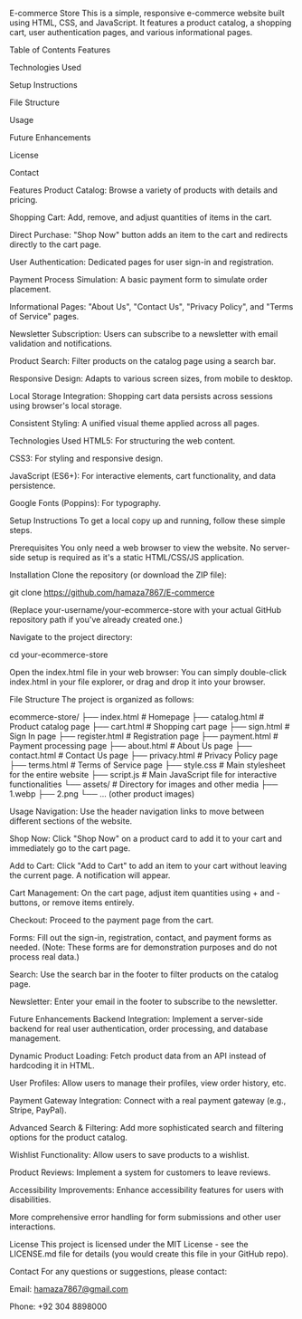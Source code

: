 E-commerce Store
This is a simple, responsive e-commerce website built using HTML, CSS, and JavaScript. It features a product catalog, a shopping cart, user authentication pages, and various informational pages.

Table of Contents
Features

Technologies Used

Setup Instructions

File Structure

Usage

Future Enhancements

License

Contact

Features
Product Catalog: Browse a variety of products with details and pricing.

Shopping Cart: Add, remove, and adjust quantities of items in the cart.

Direct Purchase: "Shop Now" button adds an item to the cart and redirects directly to the cart page.

User Authentication: Dedicated pages for user sign-in and registration.

Payment Process Simulation: A basic payment form to simulate order placement.

Informational Pages: "About Us", "Contact Us", "Privacy Policy", and "Terms of Service" pages.

Newsletter Subscription: Users can subscribe to a newsletter with email validation and notifications.

Product Search: Filter products on the catalog page using a search bar.

Responsive Design: Adapts to various screen sizes, from mobile to desktop.

Local Storage Integration: Shopping cart data persists across sessions using browser's local storage.

Consistent Styling: A unified visual theme applied across all pages.

Technologies Used
HTML5: For structuring the web content.

CSS3: For styling and responsive design.

JavaScript (ES6+): For interactive elements, cart functionality, and data persistence.

Google Fonts (Poppins): For typography.

Setup Instructions
To get a local copy up and running, follow these simple steps.

Prerequisites
You only need a web browser to view the website. No server-side setup is required as it's a static HTML/CSS/JS application.

Installation
Clone the repository (or download the ZIP file):

git clone https://github.com/hamaza7867/E-commerce

(Replace your-username/your-ecommerce-store with your actual GitHub repository path if you've already created one.)

Navigate to the project directory:

cd your-ecommerce-store

Open the index.html file in your web browser:
You can simply double-click index.html in your file explorer, or drag and drop it into your browser.

File Structure
The project is organized as follows:

ecommerce-store/
├── index.html            # Homepage
├── catalog.html          # Product catalog page
├── cart.html             # Shopping cart page
├── sign.html             # Sign In page
├── register.html         # Registration page
├── payment.html          # Payment processing page
├── about.html            # About Us page
├── contact.html          # Contact Us page
├── privacy.html          # Privacy Policy page
├── terms.html            # Terms of Service page
├── style.css             # Main stylesheet for the entire website
├── script.js             # Main JavaScript file for interactive functionalities
└── assets/               # Directory for images and other media
    ├── 1.webp
    ├── 2.png
    └── ... (other product images)

Usage
Navigation: Use the header navigation links to move between different sections of the website.

Shop Now: Click "Shop Now" on a product card to add it to your cart and immediately go to the cart page.

Add to Cart: Click "Add to Cart" to add an item to your cart without leaving the current page. A notification will appear.

Cart Management: On the cart page, adjust item quantities using + and - buttons, or remove items entirely.

Checkout: Proceed to the payment page from the cart.

Forms: Fill out the sign-in, registration, contact, and payment forms as needed. (Note: These forms are for demonstration purposes and do not process real data.)

Search: Use the search bar in the footer to filter products on the catalog page.

Newsletter: Enter your email in the footer to subscribe to the newsletter.

Future Enhancements
Backend Integration: Implement a server-side backend for real user authentication, order processing, and database management.

Dynamic Product Loading: Fetch product data from an API instead of hardcoding it in HTML.

User Profiles: Allow users to manage their profiles, view order history, etc.

Payment Gateway Integration: Connect with a real payment gateway (e.g., Stripe, PayPal).

Advanced Search & Filtering: Add more sophisticated search and filtering options for the product catalog.

Wishlist Functionality: Allow users to save products to a wishlist.

Product Reviews: Implement a system for customers to leave reviews.

Accessibility Improvements: Enhance accessibility features for users with disabilities.

More comprehensive error handling for form submissions and other user interactions.

License
This project is licensed under the MIT License - see the LICENSE.md file for details (you would create this file in your GitHub repo).

Contact
For any questions or suggestions, please contact:

Email: hamaza7867@gmail.com

Phone: +92 304 8898000
